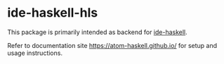 # ide-haskell-hls

This package is primarily intended as backend for [ide-haskell](https://atom.io/packages/ide-haskell).

Refer to documentation site https://atom-haskell.github.io/ for setup and usage instructions.
